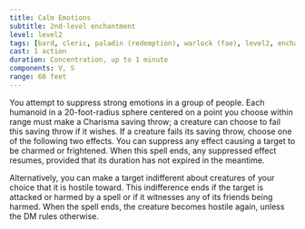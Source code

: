 ```yaml
---
title: Calm Emotions
subtitle: 2nd-level enchantment
level: level2
tags: [bard, cleric, paladin (redemption), warlock (fae), level2, enchantment]
cast: 1 action
duration: Concentration, up to 1 minute
components: V, S
range: 60 feet
---
```

You attempt to suppress strong emotions in a group of people. Each humanoid in a 20-foot-radius sphere centered on a point you choose within range must make a Charisma saving throw; a creature can choose to fail this saving throw if it wishes. If a creature fails its saving throw, choose one of the following two effects. You can suppress any effect causing a target to be charmed or frightened. When this spell ends, any suppressed effect resumes, provided that its duration has not expired in the meantime.

Alternatively, you can make a target indifferent about creatures of your choice that it is hostile toward. This indifference ends if the target is attacked or harmed by a spell or if it witnesses any of its friends being harmed. When the spell ends, the creature becomes hostile again, unless the DM rules otherwise.